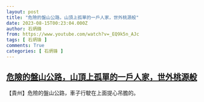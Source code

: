 ```yaml
---
layout: post
title: "危險的盤山公路，山頂上孤單的一戶人家，世外桃源般"
date: 2023-08-15T00:23:04.000Z
author: 石炳鋒
from: https://www.youtube.com/watch?v=_EQ9k5n_AJc
tags: [ 石炳锋 ]
comments: True
categories: [ 石炳锋 ]
---
```

<!--1692058984000-->
[危險的盤山公路，山頂上孤單的一戶人家，世外桃源般](https://www.youtube.com/watch?v=_EQ9k5n_AJc)
------

<div>
【貴州】危險的盤山公路，車子行駛在上面提心吊膽的。
</div>

